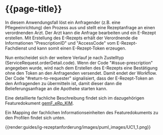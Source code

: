 # {{page-title}}

In diesem Anwendungsfall löst ein Anfragender (z.B. eine Pflegeeinrichtung) den Prozess aus und stellt eine Rezeptanfrage an einen verordnenden Arzt. Der Arzt kann die Anfrage bearbeiten und ein E-Rezept erstellen. Mit Erstellung des E-Rezepts erhält der Verordnende die Informationen "PrescriptionID" und "AccessCode" vom E-Rezept-Fachdienst und kann somit einen E-Rezept-Token erzeugen.

Nun entscheidet sich der weitere Verlauf je nach Zustelltyp (ServiceRequest.orderDetail.code). Wenn der Code "#issue-prescription" angegeben wurde, wird nach dem Erstellen des E-Rezepts eine Bestätigung ohne den Token an den Anfragenden versendet. Damit endet der Workflow. Der Code "#return-to-requester" signalisiert, dass der E-Rezept-Token an den Anfragenden zu übermitteln ist, damit dieser dann die Belieferungsanfrage an die Apotheke starten kann.

Eine detaillierte fachliche Beschreibung findet sich im dazugehörigen Featuredokument [gemF_eRp_KIM](https://fachportal.gematik.de/schnelleinstieg/downloadcenter/feature-dokumente).

Ein Mapping der fachlichen Informationseinheiten des Featuredokuments zu den Profilen findet sich unten.

{{render:guides/ig-rezeptanforderung/images/puml_images/UC1_1.png}}
